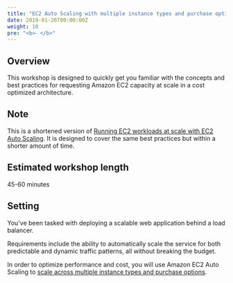 ```yaml
---
title: "EC2 Auto Scaling with multiple instance types and purchase options"
date: 2019-01-26T00:00:00Z
weight: 10
pre: "<b>⁃ </b>"
---
```


## Overview 
This workshop is designed to quickly get you familiar with the concepts and best practices for requesting Amazon EC2 capacity at scale in a cost optimized architecture.

## Note
This is a shortened version of [Running EC2 workloads at scale with EC2 Auto Scaling](https://ec2spotworkshops.com/running-amazon-ec2-workloads-at-scale.html). It is designed to cover the same best practices but within a shorter amount of time.

## Estimated workshop length
45-60 minutes

## Setting
You've been tasked with deploying a scalable web application behind a load balancer.

Requirements include the ability to automatically scale the service for both predictable and dynamic traffic patterns, all without breaking the budget.

In order to optimize performance and cost, you will use Amazon EC2 Auto Scaling to [scale across multiple instance types and purchase options](https://aws.amazon.com/blogs/aws/new-ec2-auto-scaling-groups-with-multiple-instance-types-purchase-options/).

